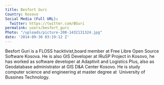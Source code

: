 ```yaml
---
title: Besfort Guri
Country: Kosovo
Social Media (Full URL):
  Twitter: https://twitter.com/BGuri
permalink: users/besfort_guri
Photo: "/uploads/picture-208-1432131324.jpg"
date: '2014-09-30 03:19:12 Z'
---
```

<p>Besfort Guri is a FLOSS hacktivist,board member at Free Libre Open Source Software Kosova. He is also GIS Developer at IRuSP Project in Kosovo, he has worked as software developer at Adaptivit and Logistics Plus, also as Geodatabase administrator at GIS D&amp;A Center Kosovo. He is study computer science and engineering at master degree at&nbsp; University of Bussines Technology.</p>
